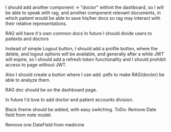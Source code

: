 I should add another component -> "doctor" withint the dashboard, so I will be
able to speak with rag, and another component relevant documents, in which patient
would be able to save his/her docs so rag may interact with their relative representations.

RAG will have it's own common docs
In future I should divide users to patients and doctors

Instead of simple Logout button, I should add a profile button, where the delete, and logout options will be available,
and generally after a while JWT will expire, so I should add a refresh token functionality and I should prohibit access to
page without JWT.

Also I should create a  button where I can add .pdfs to make RAG(doctor) be able to analyze them.

RAG doc should be on the dashboard page.

In future I'd love to add  doctor and patient accounts division.

Black theme should be added, with easy switching.
ToDo: Remove Date field from note model.

Remove one DateField from medicine